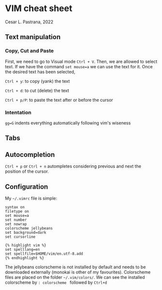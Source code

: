 # VIM cheat sheet

Cesar L. Pastrana, 2022

## Text manipulation
### Copy, Cut and Paste
First, we need to go to Visual mode `Ctrl + V`. Then, we are allowed to select text. If we have the command `set mouse=a` we can use the text for it. Once the desired text has been selected,

`Ctrl + y`: to copy (yank) the text

`Ctrl + d`: to cut (delete) the text

`Ctrl + p/P`: to paste the text after or before the cursor

### Intentation
`gg=G` indents everything automatically following vim's wiseness 


## Tabs


## Autocompletion 
`Ctrl + p` or `Ctrl + n` autompletes considering previous and next the position of the cursor.



## Configuration
My `~/.vimrc` file is simple:
```
syntax on
filetype on 
set mouse=a
set number
set nowrap
colorscheme jellybeans
set background=dark
set cursorline

{% highlight vim %}
set spelllang=en
set spellfile=$HOME/vim/en.utf-8.add
{% endhighlight %}
```

The jellybeans colorscheme is not installed by default and needs to be downloaded externally (monokai is other of my favourites). Colorscheme files are placed on the folder `~/.vim/colors/`. We can see the installed colorscheme by `: colorscheme ` followed by `Ctrl+d`
